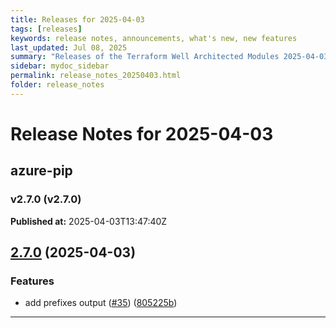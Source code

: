 ```yaml
---
title: Releases for 2025-04-03
tags: [releases]
keywords: release notes, announcements, what's new, new features
last_updated: Jul 08, 2025
summary: "Releases of the Terraform Well Architected Modules 2025-04-03"
sidebar: mydoc_sidebar
permalink: release_notes_20250403.html
folder: release_notes
---
```


# Release Notes for 2025-04-03

## azure-pip
### v2.7.0 (v2.7.0)
**Published at:** 2025-04-03T13:47:40Z

## [2.7.0](https://github.com/CloudNationHQ/terraform-azure-pip/compare/v2.6.0...v2.7.0) (2025-04-03)


### Features

* add prefixes output ([#35](https://github.com/CloudNationHQ/terraform-azure-pip/issues/35)) ([805225b](https://github.com/CloudNationHQ/terraform-azure-pip/commit/805225b922d165660f02c038136a98dd1ae1a3cc))

---

